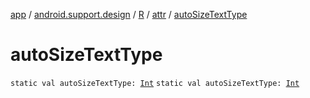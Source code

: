 [app](../../../index.md) / [android.support.design](../../index.md) / [R](../index.md) / [attr](index.md) / [autoSizeTextType](.)

# autoSizeTextType

`static val autoSizeTextType: `[`Int`](https://kotlinlang.org/api/latest/jvm/stdlib/kotlin/-int/index.html)
`static val autoSizeTextType: `[`Int`](https://kotlinlang.org/api/latest/jvm/stdlib/kotlin/-int/index.html)